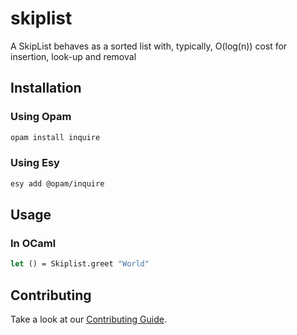 # skiplist

A SkipList behaves as a sorted list with, typically, O(log(n)) cost for insertion, look-up and removal

## Installation

### Using Opam

```bash
opam install inquire
```

### Using Esy

```bash
esy add @opam/inquire
```

## Usage

### In OCaml

```ocaml
let () = Skiplist.greet "World"
```

## Contributing

Take a look at our [Contributing Guide](CONTRIBUTING.md).